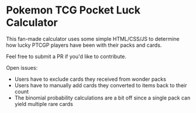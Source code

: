 # Pokemon TCG Pocket Luck Calculator

This fan-made calculator uses some simple HTML/CSS/JS to determine how lucky PTCGP players have been with their packs and cards.

Feel free to submit a PR if you'd like to contribute.

Open issues:
 - Users have to exclude cards they received from wonder packs
 - Users have to manually add cards they converted to items back to their count
 - The binomial probability calculations are a bit off since a single pack can yield multiple rare cards
